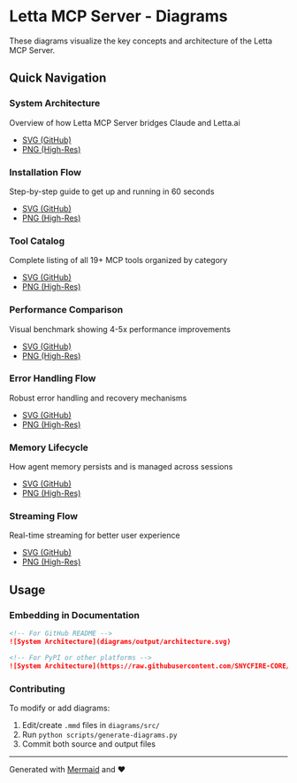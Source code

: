 # Letta MCP Server - Diagrams

These diagrams visualize the key concepts and architecture of the Letta MCP Server.

## Quick Navigation

### System Architecture
Overview of how Letta MCP Server bridges Claude and Letta.ai

- [SVG (GitHub)](./architecture.svg)
- [PNG (High-Res)](./architecture.png)

### Installation Flow
Step-by-step guide to get up and running in 60 seconds

- [SVG (GitHub)](./installation-flow.svg)
- [PNG (High-Res)](./installation-flow.png)

### Tool Catalog
Complete listing of all 19+ MCP tools organized by category

- [SVG (GitHub)](./tool-catalog.svg)
- [PNG (High-Res)](./tool-catalog.png)

### Performance Comparison
Visual benchmark showing 4-5x performance improvements

- [SVG (GitHub)](./performance-comparison.svg)
- [PNG (High-Res)](./performance-comparison.png)

### Error Handling Flow
Robust error handling and recovery mechanisms

- [SVG (GitHub)](./error-handling.svg)
- [PNG (High-Res)](./error-handling.png)

### Memory Lifecycle
How agent memory persists and is managed across sessions

- [SVG (GitHub)](./memory-lifecycle.svg)
- [PNG (High-Res)](./memory-lifecycle.png)

### Streaming Flow
Real-time streaming for better user experience

- [SVG (GitHub)](./streaming-flow.svg)
- [PNG (High-Res)](./streaming-flow.png)

## Usage

### Embedding in Documentation

```markdown
<!-- For GitHub README -->
![System Architecture](diagrams/output/architecture.svg)

<!-- For PyPI or other platforms -->
![System Architecture](https://raw.githubusercontent.com/SNYCFIRE-CORE/letta-mcp-server/main/diagrams/output/architecture.png)
```

### Contributing

To modify or add diagrams:
1. Edit/create `.mmd` files in `diagrams/src/`
2. Run `python scripts/generate-diagrams.py`
3. Commit both source and output files

---

Generated with [Mermaid](https://mermaid.js.org/) and ❤️
